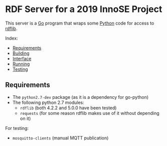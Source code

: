 # RDF Server for a 2019 InnoSE Project

This server is a [Go](https://golang.org) program that wraps some [Python](https://www.python.org) code for access to [rdflib](https://rdflib.readthedocs.io).

Index:
- [Requirements](#requirements)
- [Building](doc/building.md)
- [Interface](doc/interface.md)
- [Running](doc/running.md)
- [Testing](doc/testing.md)

## Requirements

- The `python2.7-dev` package (as it is a dependency for go-python)
- The following python 2.7 modules:
  - `rdflib` (both 4.2.2 and 5.0.0 have been tested)
  - `requests` (for some reason rdflib makes use of it without depending on it)

For testing:
- `mosquitto-clients` (manual MQTT publication)

